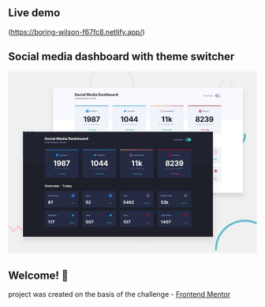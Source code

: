 ## Live demo

(https://boring-wilson-f67fc8.netlify.app/)

## Social media dashboard with theme switcher

![Design preview for the Social media dashboard with theme switcher coding challenge](./design/desktop-preview.jpg)

## Welcome! 👋

project was created on the basis of the challenge - [Frontend Mentor](https://www.frontendmentor.io)
